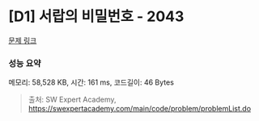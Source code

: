 # [D1] 서랍의 비밀번호 - 2043 

[문제 링크](https://swexpertacademy.com/main/code/problem/problemDetail.do?contestProbId=AV5QJ_8KAx8DFAUq) 

### 성능 요약

메모리: 58,528 KB, 시간: 161 ms, 코드길이: 46 Bytes



> 출처: SW Expert Academy, https://swexpertacademy.com/main/code/problem/problemList.do